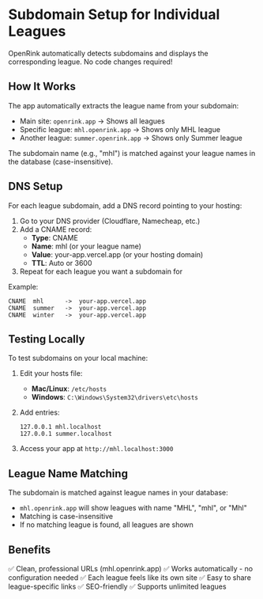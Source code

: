 # Subdomain Setup for Individual Leagues

OpenRink automatically detects subdomains and displays the corresponding league. No code changes required!

## How It Works

The app automatically extracts the league name from your subdomain:
- Main site: `openrink.app` → Shows all leagues
- Specific league: `mhl.openrink.app` → Shows only MHL league
- Another league: `summer.openrink.app` → Shows only Summer league

The subdomain name (e.g., "mhl") is matched against your league names in the database (case-insensitive).

## DNS Setup

For each league subdomain, add a DNS record pointing to your hosting:

1. Go to your DNS provider (Cloudflare, Namecheap, etc.)
2. Add a CNAME record:
   - **Type**: CNAME
   - **Name**: mhl (or your league name)
   - **Value**: your-app.vercel.app (or your hosting domain)
   - **TTL**: Auto or 3600
3. Repeat for each league you want a subdomain for

Example:
```
CNAME  mhl      ->  your-app.vercel.app
CNAME  summer   ->  your-app.vercel.app
CNAME  winter   ->  your-app.vercel.app
```

## Testing Locally

To test subdomains on your local machine:

1. Edit your hosts file:
   - **Mac/Linux**: `/etc/hosts`
   - **Windows**: `C:\Windows\System32\drivers\etc\hosts`

2. Add entries:
   ```
   127.0.0.1 mhl.localhost
   127.0.0.1 summer.localhost
   ```

3. Access your app at `http://mhl.localhost:3000`

## League Name Matching

The subdomain is matched against league names in your database:
- `mhl.openrink.app` will show leagues with name "MHL", "mhl", or "Mhl"
- Matching is case-insensitive
- If no matching league is found, all leagues are shown

## Benefits

✅ Clean, professional URLs (mhl.openrink.app)
✅ Works automatically - no configuration needed
✅ Each league feels like its own site
✅ Easy to share league-specific links
✅ SEO-friendly
✅ Supports unlimited leagues
